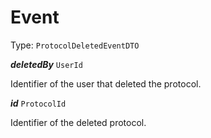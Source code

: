 

# Event

Type: `ProtocolDeletedEventDTO`  
<article>

***deletedBy*** `UserId` 

Identifier of the user that deleted the protocol.

</article>
<article>

***id*** `ProtocolId` 

Identifier of the deleted protocol.

</article>

